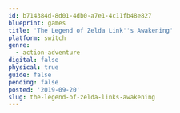 ```yaml
---
id: b714384d-8d01-4db0-a7e1-4c11fb48e827
blueprint: games
title: 'The Legend of Zelda Link''s Awakening'
platform: switch
genre:
  - action-adventure
digital: false
physical: true
guide: false
pending: false
posted: '2019-09-20'
slug: the-legend-of-zelda-links-awakening
---
```

